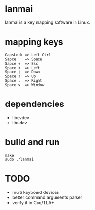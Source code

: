 # lanmai
lanmai is a key mapping software in Linux.

# mapping keys
```
CapsLock => Left Ctrl
Sapce    => Space
Sapce e  => Esc
Space h  => Left
Space j  => Down
Space k  => Up
Space l  => Right
Space w  => Window
```

# dependencies
+ libevdev
+ libudev

# build and run
```
make
sudo ./lanmai
```

# TODO
+ multi keyboard devices
+ better command arguments parser
+ verify it in Coq/TLA+
